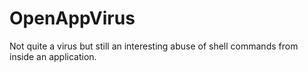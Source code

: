 # OpenAppVirus
Not quite a virus but still an interesting abuse of shell commands from inside an application.
